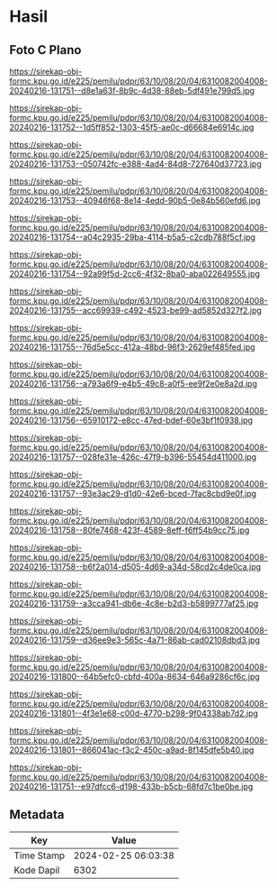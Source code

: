 # Hasil

## Foto C Plano

https://sirekap-obj-formc.kpu.go.id/e225/pemilu/pdpr/63/10/08/20/04/6310082004008-20240216-131751--d8e1a63f-8b9c-4d38-88eb-5df491e799d5.jpg

https://sirekap-obj-formc.kpu.go.id/e225/pemilu/pdpr/63/10/08/20/04/6310082004008-20240216-131752--1d5ff852-1303-45f5-ae0c-d66684e6914c.jpg

https://sirekap-obj-formc.kpu.go.id/e225/pemilu/pdpr/63/10/08/20/04/6310082004008-20240216-131753--050742fc-e388-4ad4-84d8-727640d37723.jpg

https://sirekap-obj-formc.kpu.go.id/e225/pemilu/pdpr/63/10/08/20/04/6310082004008-20240216-131753--40946f68-8e14-4edd-90b5-0e84b560efd6.jpg

https://sirekap-obj-formc.kpu.go.id/e225/pemilu/pdpr/63/10/08/20/04/6310082004008-20240216-131754--a04c2935-29ba-4114-b5a5-c2cdb788f5cf.jpg

https://sirekap-obj-formc.kpu.go.id/e225/pemilu/pdpr/63/10/08/20/04/6310082004008-20240216-131754--92a99f5d-2cc6-4f32-8ba0-aba022649555.jpg

https://sirekap-obj-formc.kpu.go.id/e225/pemilu/pdpr/63/10/08/20/04/6310082004008-20240216-131755--acc69939-c492-4523-be99-ad5852d327f2.jpg

https://sirekap-obj-formc.kpu.go.id/e225/pemilu/pdpr/63/10/08/20/04/6310082004008-20240216-131755--76d5e5cc-412a-48bd-96f3-2629ef485fed.jpg

https://sirekap-obj-formc.kpu.go.id/e225/pemilu/pdpr/63/10/08/20/04/6310082004008-20240216-131756--a793a6f9-e4b5-49c8-a0f5-ee9f2e0e8a2d.jpg

https://sirekap-obj-formc.kpu.go.id/e225/pemilu/pdpr/63/10/08/20/04/6310082004008-20240216-131756--65910172-e8cc-47ed-bdef-60e3bf1f0938.jpg

https://sirekap-obj-formc.kpu.go.id/e225/pemilu/pdpr/63/10/08/20/04/6310082004008-20240216-131757--028fe31e-426c-47f9-b396-55454d411000.jpg

https://sirekap-obj-formc.kpu.go.id/e225/pemilu/pdpr/63/10/08/20/04/6310082004008-20240216-131757--93e3ac29-d1d0-42e6-bced-7fac8cbd9e0f.jpg

https://sirekap-obj-formc.kpu.go.id/e225/pemilu/pdpr/63/10/08/20/04/6310082004008-20240216-131758--80fe7468-423f-4589-8eff-f6ff54b9cc75.jpg

https://sirekap-obj-formc.kpu.go.id/e225/pemilu/pdpr/63/10/08/20/04/6310082004008-20240216-131758--b6f2a014-d505-4d69-a34d-58cd2c4de0ca.jpg

https://sirekap-obj-formc.kpu.go.id/e225/pemilu/pdpr/63/10/08/20/04/6310082004008-20240216-131759--a3cca941-db6e-4c8e-b2d3-b5899777af25.jpg

https://sirekap-obj-formc.kpu.go.id/e225/pemilu/pdpr/63/10/08/20/04/6310082004008-20240216-131759--d36ee9e3-565c-4a71-86ab-cad02108dbd3.jpg

https://sirekap-obj-formc.kpu.go.id/e225/pemilu/pdpr/63/10/08/20/04/6310082004008-20240216-131800--64b5efc0-cbfd-400a-8634-646a9286cf6c.jpg

https://sirekap-obj-formc.kpu.go.id/e225/pemilu/pdpr/63/10/08/20/04/6310082004008-20240216-131801--4f3e1e68-c00d-4770-b298-9f04338ab7d2.jpg

https://sirekap-obj-formc.kpu.go.id/e225/pemilu/pdpr/63/10/08/20/04/6310082004008-20240216-131801--866041ac-f3c2-450c-a9ad-8f145dfe5b40.jpg

https://sirekap-obj-formc.kpu.go.id/e225/pemilu/pdpr/63/10/08/20/04/6310082004008-20240216-131751--e97dfcc6-d198-433b-b5cb-68fd7c1be0be.jpg


## Metadata

| Key        | Value               |
| ---------- | ------------------- |
| Time Stamp | 2024-02-25 06:03:38 |
| Kode Dapil | 6302                |



